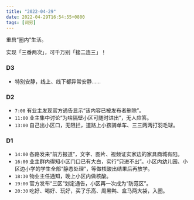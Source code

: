 ```yaml
---
title: "2022-04-29"
date: 2022-04-29T16:54:55+0800
tags: [词穷]
---
```


重启“圈内”生活。

实现「三番两次」，可千万别「接二连三」！

<!--more-->

### D3

- 特别安静，线上、线下都异常安静……

### D2

- `7:00` 有业主发现官方通告显示“该内容已被发布者删除”。
- `11:00` 业主集中讨论“为啥隔壁小区可随时进出”，无人应答。
- `13:00` 自己出小区口，无阻拦，道路上小孩骑单车、三三两两打羽毛球。

### D1 

- `14:00` 各路发来“前方报道”，文字、图片、视频证实家边的家具商城有阳。
- `16:00` 业主群内得知小区门口已有大白，实行“只进不出”。小区内幼儿园、小区边小学的学生全部“静态处理”，等做核酸出结果后再放学。
- `18:30` 物业主任通知，晚上小区内做核酸。
- `19:00` 官方发布“三区”划定通告，小区再一次成为“防范区”。
- `20:30` 吃好、喝好、玩好，买了乐高、周黑鸭、盒马两大袋，入圈。
